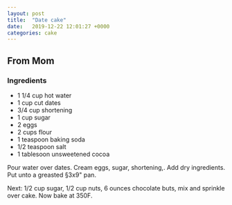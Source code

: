 ```yaml
---
layout: post
title:  "Date cake"
date:   2019-12-22 12:01:27 +0000
categories: cake
---
```


## From Mom
### Ingredients
* 1 1/4 cup hot water
* 1 cup cut dates
* 3/4 cup shortening
* 1 cup sugar
* 2 eggs
* 2 cups flour
* 1 teaspoon baking soda
* 1/2 teaspoon salt
* 1 tablesoon unsweetened cocoa


Pour water over dates. Cream eggs, sugar, shortening,. Add dry ingredients. Put unto a greasted §3x9" pan.


Next: 1/2 cup sugar, 1/2 cup nuts, 6 ounces chocolate buts, mix and sprinkle over cake. Now bake at 350F.
